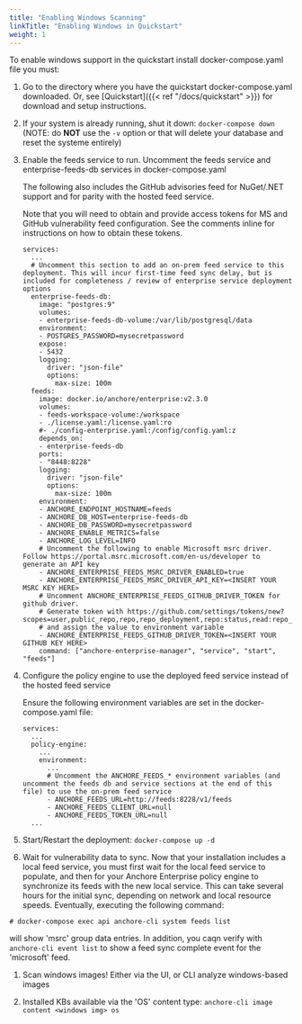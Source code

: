 ```yaml
---
title: "Enabling Windows Scanning"
linkTitle: "Enabling Windows in Quickstart"
weight: 1
---
```


To enable windows support in the quickstart install docker-compose.yaml file you must:

1. Go to the directory where you have the quickstart docker-compose.yaml downloaded. Or, see [Quickstart]({{< ref "/docs/quickstart" >}}) for download and setup instructions.

1. If your system is already running, shut it down: `docker-compose down` (NOTE: do **NOT** use the `-v` option or that will delete your database and reset the systeme entirely)

1. Enable the feeds service to run. Uncomment the feeds service and enterprise-feeds-db services in docker-compose.yaml

   The following also includes the GitHub advisories feed for NuGet/.NET support and for parity with the hosted feed service.

   Note that you will need to obtain and provide access tokens for MS and GitHub vulnerability feed configuration.  See the comments inline for instructions on how to obtain these tokens.


    ```
    services:
      ...
      # Uncomment this section to add an on-prem feed service to this deployment. This will incur first-time feed sync delay, but is included for completeness / review of enterprise service deployment options
      enterprise-feeds-db:
        image: "postgres:9"
        volumes:
        - enterprise-feeds-db-volume:/var/lib/postgresql/data
        environment:
        - POSTGRES_PASSWORD=mysecretpassword
        expose:
        - 5432
        logging:
          driver: "json-file"
          options:
            max-size: 100m
      feeds:
        image: docker.io/anchore/enterprise:v2.3.0
        volumes:
        - feeds-workspace-volume:/workspace
        - ./license.yaml:/license.yaml:ro
        #- ./config-enterprise.yaml:/config/config.yaml:z
        depends_on:
        - enterprise-feeds-db
        ports:
        - "8448:8228"
        logging:
          driver: "json-file"
          options:
            max-size: 100m
        environment:
        - ANCHORE_ENDPOINT_HOSTNAME=feeds
        - ANCHORE_DB_HOST=enterprise-feeds-db
        - ANCHORE_DB_PASSWORD=mysecretpassword
        - ANCHORE_ENABLE_METRICS=false
        - ANCHORE_LOG_LEVEL=INFO
        # Uncomment the following to enable Microsoft msrc driver. Follow https://portal.msrc.microsoft.com/en-us/developer to generate an API key
        - ANCHORE_ENTERPRISE_FEEDS_MSRC_DRIVER_ENABLED=true
        - ANCHORE_ENTERPRISE_FEEDS_MSRC_DRIVER_API_KEY=<INSERT YOUR MSRC KEY HERE>
        # Uncomment ANCHORE_ENTERPRISE_FEEDS_GITHUB_DRIVER_TOKEN for github driver.
        # Generate token with https://github.com/settings/tokens/new?scopes=user,public_repo,repo,repo_deployment,repo:status,read:repo_hook,read:org,read:public_key,read:gpg_key
        # and assign the value to environment variable
        - ANCHORE_ENTERPRISE_FEEDS_GITHUB_DRIVER_TOKEN=<INSERT YOUR GITHUB KEY HERE>
        command: ["anchore-enterprise-manager", "service", "start",  "feeds"]

    ```

1. Configure the policy engine to use the deployed feed service instead of the hosted feed service

    Ensure the following environment variables are set in the docker-compose.yaml file:

    ```
    services:
      ...
      policy-engine:
        ...
        environment:
          ...
          # Uncomment the ANCHORE_FEEDS_* environment variables (and uncomment the feeds db and service sections at the end of this file) to use the on-prem feed service
          - ANCHORE_FEEDS_URL=http://feeds:8228/v1/feeds
          - ANCHORE_FEEDS_CLIENT_URL=null
          - ANCHORE_FEEDS_TOKEN_URL=null
      ...
    ```

1. Start/Restart the deployment: `docker-compose up -d`

1. Wait for vulnerability data to sync.  Now that your installation includes a local feed service, you must first wait for the local feed service to populate, and then for your Anchore Enterprise policy engine to synchronize its feeds with the new local service.  This can take several hours for the initial sync, depending on network and local resource speeds.  Eventually, executing the following command:

```
# docker-compose exec api anchore-cli system feeds list
```

will show 'msrc' group data entries. In addition, you caqn verify with `anchore-cli event list` to show a feed sync complete event for the 'microsoft' feed.

1. Scan windows images! Either via the UI, or CLI analyze windows-based images

1. Installed KBs available via the 'OS' content type: `anchore-cli image content <windows img> os`
